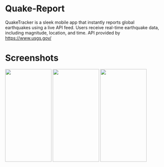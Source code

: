 ﻿# Quake-Report
 QuakeTracker is a sleek mobile app that instantly reports global earthquakes using a live API feed. Users receive real-time earthquake data, including magnitude, location, and time.
 API provided by https://www.usgs.gov/
 
# Screenshots
<img src="https://github.com/thapscoding/Quake-Report/assets/39503627/d17d9128-1008-451e-bba9-c33fc6a8a9d8" width="150" height="300">
<img src="https://github.com/thapscoding/Quake-Report/assets/39503627/f3fa0f56-3faf-4366-9f6f-898dd5fd4157" width="150" height="300">
<img src="https://github.com/thapscoding/Quake-Report/assets/39503627/0cfa910f-6bb7-427f-afe0-1a1bc687f3c5" width="150" height="300">





